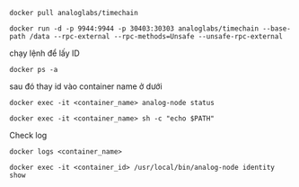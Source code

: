 ```
docker pull analoglabs/timechain
```

```
docker run -d -p 9944:9944 -p 30403:30303 analoglabs/timechain --base-path /data --rpc-external --rpc-methods=Unsafe --unsafe-rpc-external
```

chạy lệnh để lấy ID

```
docker ps -a
```
sau đó thay id vào container name ở dưới
```
docker exec -it <container_name> analog-node status
```
```
docker exec -it <container_name> sh -c "echo $PATH"
```
Check log
```
docker logs <container_name>
```
```
docker exec -it <container_id> /usr/local/bin/analog-node identity show
```
